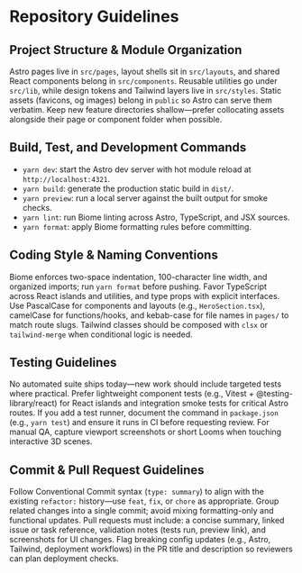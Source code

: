 # Repository Guidelines

## Project Structure & Module Organization
Astro pages live in `src/pages`, layout shells sit in `src/layouts`, and shared React components belong in `src/components`. Reusable utilities go under `src/lib`, while design tokens and Tailwind layers live in `src/styles`. Static assets (favicons, og images) belong in `public` so Astro can serve them verbatim. Keep new feature directories shallow—prefer collocating assets alongside their page or component folder when possible.

## Build, Test, and Development Commands
- `yarn dev`: start the Astro dev server with hot module reload at `http://localhost:4321`.
- `yarn build`: generate the production static build in `dist/`.
- `yarn preview`: run a local server against the built output for smoke checks.
- `yarn lint`: run Biome linting across Astro, TypeScript, and JSX sources.
- `yarn format`: apply Biome formatting rules before committing.

## Coding Style & Naming Conventions
Biome enforces two-space indentation, 100-character line width, and organized imports; run `yarn format` before pushing. Favor TypeScript across React islands and utilities, and type props with explicit interfaces. Use PascalCase for components and layouts (e.g., `HeroSection.tsx`), camelCase for functions/hooks, and kebab-case for file names in `pages/` to match route slugs. Tailwind classes should be composed with `clsx` or `tailwind-merge` when conditional logic is needed.

## Testing Guidelines
No automated suite ships today—new work should include targeted tests where practical. Prefer lightweight component tests (e.g., Vitest + @testing-library/react) for React islands and integration smoke tests for critical Astro routes. If you add a test runner, document the command in `package.json` (e.g., `yarn test`) and ensure it runs in CI before requesting review. For manual QA, capture viewport screenshots or short Looms when touching interactive 3D scenes.

## Commit & Pull Request Guidelines
Follow Conventional Commit syntax (`type: summary`) to align with the existing `refactor:` history—use `feat`, `fix`, or `chore` as appropriate. Group related changes into a single commit; avoid mixing formatting-only and functional updates. Pull requests must include: a concise summary, linked issue or task reference, validation notes (tests run, preview link), and screenshots for UI changes. Flag breaking config updates (e.g., Astro, Tailwind, deployment workflows) in the PR title and description so reviewers can plan deployment checks.
